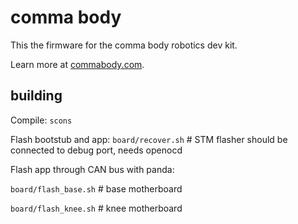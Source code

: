 # comma body

This the firmware for the comma body robotics dev kit.


Learn more at [commabody.com](https://commabody.com/).

## building

Compile: `scons`

Flash bootstub and app: `board/recover.sh`  # STM flasher should be connected to debug port, needs openocd

Flash app through CAN bus with panda:

`board/flash_base.sh`  # base motherboard

`board/flash_knee.sh`  # knee motherboard
